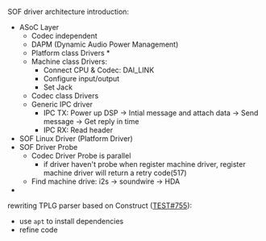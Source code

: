 SOF driver architecture introduction:

* ASoC Layer
  * Codec independent
  * DAPM (Dynamic Audio Power Management)
  * Platform class Drivers
    * 
  * Machine class Drivers: 
    * Connect CPU & Codec: DAI_LINK
    * Configure input/output
    * Set Jack
  * Codec class Drivers
  * Generic IPC driver
    * IPC TX: Power up DSP -> Intial message and attach data -> Send message -> Get reply in time
    * IPC RX: Read header 
* SOF Linux Driver (Platform Driver)
* SOF Driver Probe
  * Codec Driver Probe is parallel
    * if driver haven't probe when register machine driver, register machine driver will return a retry code(517)
  * Find machine drive: i2s -> soundwire -> HDA
* 

rewriting TPLG parser based on Construct ([TEST#755](https://github.com/thesofproject/sof-test/pull/755)):

* use `apt` to install dependencies
* refine code
